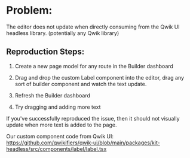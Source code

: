 # Problem:

The editor does not update when directly consuming from the Qwik UI headless library. (potentially any Qwik library)

## Reproduction Steps:

1. Create a new page model for any route in the Builder dashboard

2. Drag and drop the custom Label component into the editor, drag any sort of builder component and watch the text update.

3. Refresh the Builder dashboard

4. Try dragging and adding more text

If you've successfully reproduced the issue, then it should not visually update when more text is added to the page.

Our custom component code from Qwik UI:
https://github.com/qwikifiers/qwik-ui/blob/main/packages/kit-headless/src/components/label/label.tsx
